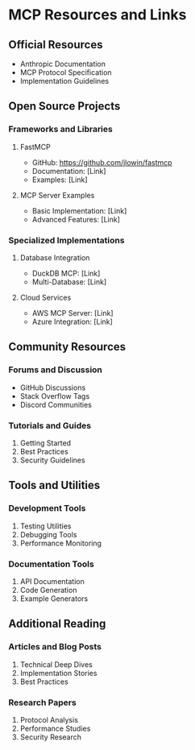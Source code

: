 # MCP Resources and Links

## Official Resources

- Anthropic Documentation
- MCP Protocol Specification
- Implementation Guidelines

## Open Source Projects

### Frameworks and Libraries

1. FastMCP
   - GitHub: https://github.com/jlowin/fastmcp
   - Documentation: [Link]
   - Examples: [Link]

2. MCP Server Examples
   - Basic Implementation: [Link]
   - Advanced Features: [Link]

### Specialized Implementations

1. Database Integration
   - DuckDB MCP: [Link]
   - Multi-Database: [Link]

2. Cloud Services
   - AWS MCP Server: [Link]
   - Azure Integration: [Link]

## Community Resources

### Forums and Discussion

- GitHub Discussions
- Stack Overflow Tags
- Discord Communities

### Tutorials and Guides

1. Getting Started
2. Best Practices
3. Security Guidelines

## Tools and Utilities

### Development Tools

1. Testing Utilities
2. Debugging Tools
3. Performance Monitoring

### Documentation Tools

1. API Documentation
2. Code Generation
3. Example Generators

## Additional Reading

### Articles and Blog Posts

1. Technical Deep Dives
2. Implementation Stories
3. Best Practices

### Research Papers

1. Protocol Analysis
2. Performance Studies
3. Security Research